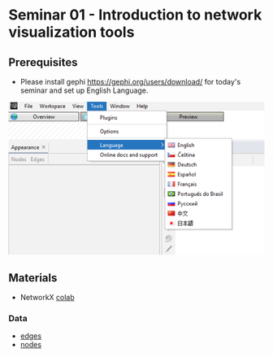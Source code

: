 # Seminar 01 - Introduction to network visualization tools

## Prerequisites
* Please install gephi https://gephi.org/users/download/ for today's seminar and set up English Language.

![859bc3d2e4bf09d240115f3f9ec96e19.png](Images/859bc3d2e4bf09d240115f3f9ec96e19.png)

## Materials
* NetworkX [colab](https://colab.research.google.com/drive/1f-j5Zum7M-gjEdpR7AzXZcCDs17294Ei?usp=sharing)
 
 ### Data
* [edges](https://dl.dropboxusercontent.com/s/39k4aj05dbkbz8g/edges.csv) 
* [nodes](https://dl.dropboxusercontent.com/s/jt3fie6aedewirf/nodes.tsv) 